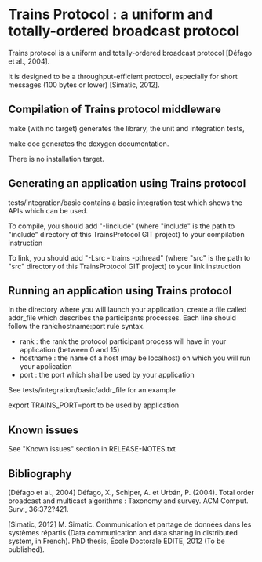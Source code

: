 Trains Protocol : a uniform and totally-ordered broadcast protocol
==================================================================

Trains protocol is a uniform and totally-ordered broadcast protocol [Défago et al., 2004].

It is designed to be a throughput-efficient protocol, especially for short messages (100 bytes or lower) [Simatic, 2012].

Compilation of Trains protocol middleware
-----------------------------------------
make (with no target) generates the library, the unit and integration tests, 

make doc              generates the doxygen documentation.

There is no installation target.

Generating an application using Trains protocol
-----------------------------------------------
tests/integration/basic contains a basic integration test which shows the APIs which can be used.

To compile, you should add "-Iinclude" (where "include" is the path to "include" directory of this TrainsProtocol GIT project) to your compilation instruction

To link, you should add "-Lsrc -ltrains -pthread" (where "src" is the path to "src" directory of this TrainsProtocol GIT project) to your link instruction

Running an application using Trains protocol
-----------------------------------------------
In the directory where you will launch your application, create a file called addr_file which describes the participants processes. Each line should follow the rank:hostname:port rule syntax.
- rank : the rank the protocol participant process will have in your application (between 0 and 15)
- hostname : the name of a host (may be localhost) on which you will run your application
- port : the port which shall be used by your application

See tests/integration/basic/addr_file for an example

export TRAINS_PORT=port to be used by application

Known issues
------------
See "Known issues" section in RELEASE-NOTES.txt

Bibliography
------------
[Défago et al., 2004] Défago, X., Schiper, A. et Urbán, P. (2004). Total order broadcast and multicast algorithms : Taxonomy and survey. ACM Comput. Surv., 36:372?421.

[Simatic, 2012] M. Simatic. Communication et partage de données dans les systèmes répartis (Data communication and data sharing in distributed system, in French). PhD thesis, École Doctorale ÉDITE, 2012 (To be published).

